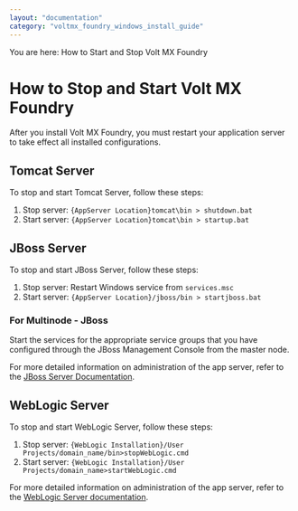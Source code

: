 ```yaml
---
layout: "documentation"
category: "voltmx_foundry_windows_install_guide"
---
```

                          

You are here: How to Start and Stop Volt MX Foundry

How to Stop and Start Volt MX Foundry
====================================

After you install Volt MX Foundry, you must restart your application server to take effect all installed configurations.

Tomcat Server
-------------

To stop and start Tomcat Server, follow these steps:

1.  Stop server: `{AppServer Location}tomcat\bin > shutdown.bat`
2.  Start server: `{AppServer Location}tomcat\bin > startup.bat`

JBoss Server
------------

To stop and start JBoss Server, follow these steps:

1.  Stop server: Restart Windows service from `services.msc`
2.  Start server: `{AppServer Location}/jboss/bin > startjboss.bat`

### For Multinode - JBoss

Start the services for the appropriate service groups that you have configured through the JBoss Management Console from the master node.

For more detailed information on administration of the app server, refer to the [JBoss Server Documentation](https://docs.jboss.org/author/display/AS7/Getting+Started+Guide#GettingStartedGuide-StartingJBossApplicationServer7).

WebLogic Server
---------------

To stop and start WebLogic Server, follow these steps:

1.  Stop server: `{WebLogic Installation}/User Projects/domain_name/bin>stopWebLogic.cmd`
2.  Start server: `{WebLogic Installation}/User Projects/domain_name>startWebLogic.cmd`

For more detailed information on administration of the app server, refer to the [WebLogic Server documentation](https://docs.oracle.com/cd/E13222_01/wls/docs70/adminguide/startstop.html).

